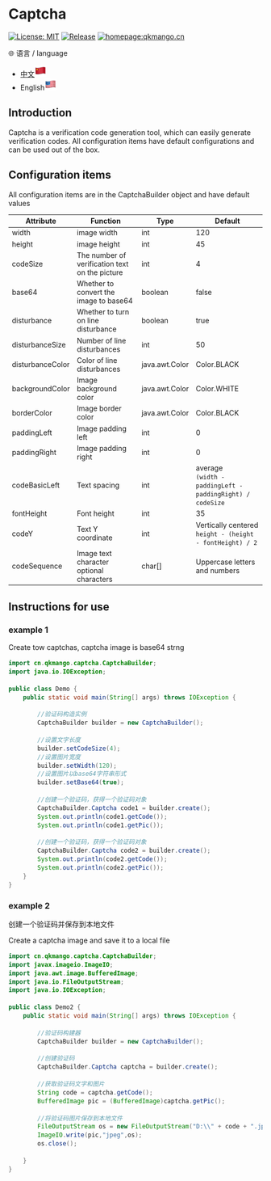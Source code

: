 # Captcha

[![License: MIT](https://img.shields.io/badge/License-MIT-yellow.svg)](https://opensource.org/licenses/MIT) [![Release](https://img.shields.io/github/v/release/qkmango/Captcha?style=flat-square)](https://github.com/qkmango/Captcha) [![homepage:qkmango.cn](https://img.shields.io/badge/homepage-qkmango-default)](https://qkmango.gitee.io/homepage/)

🌐 语言 / language 

- <a href="README.md">中文<img src="README\CN.png"/></a> 
- English<img src="README\EN.png"/>


## Introduction

Captcha is a verification code generation tool, which can easily generate verification codes. All configuration items have default configurations and can be used out of the box.

## Configuration items

All configuration items are in the CaptchaBuilder object and have default values

| Attribute        | Function                                       | Type           | Default                                                      |
| ---------------- | ---------------------------------------------- | -------------- | ------------------------------------------------------------ |
| width            | image width                                    | int            | 120                                                          |
| height           | image height                                   | int            | 45                                                           |
| codeSize         | The number of verification text on the picture | int            | 4                                                            |
| base64           | Whether to convert the image to base64         | boolean        | false                                                        |
| disturbance      | Whether to turn on line disturbance            | boolean        | true                                                         |
| disturbanceSize  | Number of line disturbances                    | int            | 50                                                           |
| disturbanceColor | Color of line disturbances                     | java.awt.Color | Color.BLACK                                                  |
| backgroundColor  | Image background color                         | java.awt.Color | Color.WHITE                                                  |
| borderColor      | Image border color                             | java.awt.Color | Color.BLACK                                                  |
| paddingLeft      | Image padding left                             | int            | 0                                                            |
| paddingRight     | Image padding right                            | int            | 0                                                            |
| codeBasicLeft    | Text spacing                                   | int            | average<br>`(width - paddingLeft - paddingRight) / codeSize` |
| fontHeight       | Font height                                    | int            | 35                                                           |
| codeY            | Text Y coordinate                              | int            | Vertically centered<br>`height - (height - fontHeight) / 2`  |
| codeSequence     | Image text character optional characters       | char[]         | Uppercase letters and numbers                                |



## Instructions for use

### example 1

Create tow captchas, captcha image is base64 strng

```java
import cn.qkmango.captcha.CaptchaBuilder;
import java.io.IOException;

public class Demo {
    public static void main(String[] args) throws IOException {

        //验证码构造实例
        CaptchaBuilder builder = new CaptchaBuilder();

        //设置文字长度
        builder.setCodeSize(4);
        //设置图片宽度
        builder.setWidth(120);
        //设置图片以base64字符串形式
        builder.setBase64(true);

        //创建一个验证码，获得一个验证码对象
        CaptchaBuilder.Captcha code1 = builder.create();
        System.out.println(code1.getCode());
        System.out.println(code1.getPic());

        //创建一个验证码，获得一个验证码对象
        CaptchaBuilder.Captcha code2 = builder.create();
        System.out.println(code2.getCode());
        System.out.println(code2.getPic());
    }
}
```



### example 2

创建一个验证码并保存到本地文件

Create a captcha image and save it to a local file

```java
import cn.qkmango.captcha.CaptchaBuilder;
import javax.imageio.ImageIO;
import java.awt.image.BufferedImage;
import java.io.FileOutputStream;
import java.io.IOException;

public class Demo2 {
    public static void main(String[] args) throws IOException {

        //验证码构建器
        CaptchaBuilder builder = new CaptchaBuilder();

        //创建验证码
        CaptchaBuilder.Captcha captcha = builder.create();

        //获取验证码文字和图片
        String code = captcha.getCode();
        BufferedImage pic = (BufferedImage)captcha.getPic();

        //将验证码图片保存到本地文件
        FileOutputStream os = new FileOutputStream("D:\\" + code + ".jpg");
        ImageIO.write(pic,"jpeg",os);
        os.close();

    }
}
```

